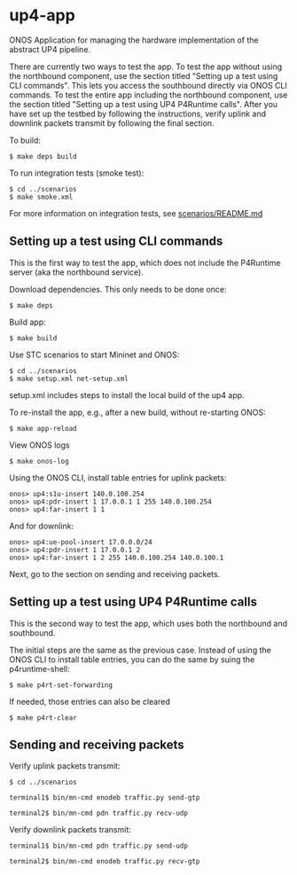 <!--
SPDX-FileCopyrightText: 2020 Open Networking Foundation <info@opennetworking.org>
SPDX-License-Identifier: LicenseRef-ONF-Member-1.0
-->

# up4-app
ONOS Application for managing the hardware implementation of the abstract UP4 pipeline.

There are currently two ways to test the app. To test the app without using the northbound component, 
use the section titled "Setting up a test using CLI commands". This lets you access the southbound directly
via ONOS CLI commands. To test the entire app including the northbound component, use the section titled 
"Setting up a test using UP4 P4Runtime calls". After you have set up the testbed by following the instructions,
verify uplink and downlink packets transmit by following the final section.

To build:

    $ make deps build

To run integration tests (smoke test):

    $ cd ../scenarios
    $ make smoke.xml

For more information on integration tests, see [scenarios/README.md](../scenarios/README.md)

## Setting up a test using CLI commands
This is the first way to test the app, which does not include the P4Runtime server 
(aka the northbound service).

Download dependencies. This only needs to be done once:

    $ make deps

Build app:

    $ make build
    
Use STC scenarios to start Mininet and ONOS:

    $ cd ../scenarios
    $ make setup.xml net-setup.xml  

setup.xml includes steps to install the local build of the up4 app.

To re-install the app, e.g., after a new build, without re-starting ONOS:

    $ make app-reload
    
View ONOS logs
    
    $ make onos-log

Using the ONOS CLI, install table entries for uplink packets:

    onos> up4:s1u-insert 140.0.100.254  
    onos> up4:pdr-insert 1 17.0.0.1 1 255 140.0.100.254  
    onos> up4:far-insert 1 1

And for downlink:

    onos> up4:ue-pool-insert 17.0.0.0/24  
    onos> up4:pdr-insert 1 17.0.0.1 2  
    onos> up4:far-insert 1 2 255 140.0.100.254 140.0.100.1 
    
Next, go to the section on sending and receiving packets.
    
## Setting up a test using UP4 P4Runtime calls
This is the second way to test the app, which uses both the northbound and southbound.

The initial steps are the same as the previous case. Instead of using the ONOS CLI to install table
entries, you can do the same by suing the p4runtime-shell:

    $ make p4rt-set-forwarding
    
If needed, those entries can also be cleared

    $ make p4rt-clear
    
    
## Sending and receiving packets
    
Verify uplink packets transmit:

    $ cd ../scenarios
    
    terminal1$ bin/mn-cmd enodeb traffic.py send-gtp
   
    terminal2$ bin/mn-cmd pdn traffic.py recv-udp
    
Verify downlink packets transmit:
    
    terminal1$ bin/mn-cmd pdn traffic.py send-udp
    
    terminal2$ bin/mn-cmd enodeb traffic.py recv-gtp
